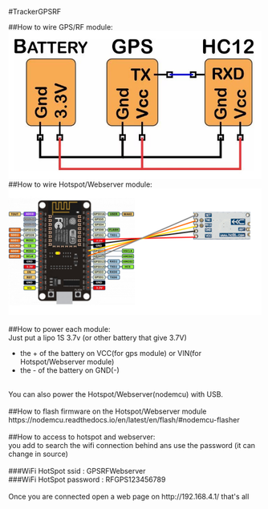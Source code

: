 #TrackerGPSRF



##How to wire GPS/RF module:<br />
![alt text](https://github.com/Hellorheaven/TrackerGPSRF/blob/master/GPSRF_module.png)<br />
##How to wire Hotspot/Webserver module:<br />
![alt text](https://github.com/Hellorheaven/TrackerGPSRF/blob/master/Webserver_module.png)<br />
<br />
##How to power each module:<br />
Just put a lipo 1S 3.7v (or other battery that give 3.7V) <br />
- the + of the battery on VCC(for gps module) or VIN(for Hotspot/Webserver module) <br />
- the - of the battery on GND(-)<br />
<br />
You can also power the Hotspot/Webserver(nodemcu) with USB.<br />
<br />
##How to flash firmware on the Hotspot/Webserver module<br />
https://nodemcu.readthedocs.io/en/latest/en/flash/#nodemcu-flasher<br />
<br />
##How to access to hotspot and webserver:<br />
you add to search the wifi connection behind ans use the password (it can change in source)<br />
<br />
###WiFi HotSpot ssid : GPSRFWebserver<br />
###WiFi HotSpot password : RFGPS123456789<br />
<br />
Once you are connected open a web page on http://192.168.4.1/ that's all<br />
